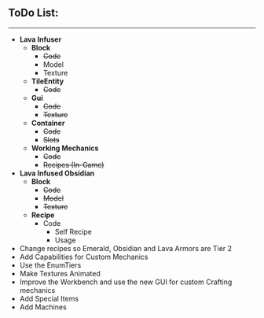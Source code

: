 ## ToDo List:
---
+ **Lava Infuser**
  + **Block**
    + ~~Code~~
    + Model
    + Texture
  + **TileEntity**
    + ~~Code~~
  + **Gui**
    + ~~Code~~
    + ~~Texture~~
  + **Container**
    + ~~Code~~
    + ~~Slots~~
  + **Working Mechanics**
    + ~~Code~~
    + ~~Recipes (In-Game)~~
+ **Lava Infused Obsidian**
  + **Block**
    + ~~Code~~
    + ~~Model~~
    + ~~Texture~~
  + **Recipe**
    + Code
      + Self Recipe
      + Usage
+ Change recipes so Emerald, Obsidian and Lava Armors are Tier 2
+ Add Capabilities for Custom Mechanics
+ Use the EnumTiers
+ Make Textures Animated
+ Improve the Workbench and use the new GUI for custom Crafting mechanics
+ Add Special Items
+ Add Machines
